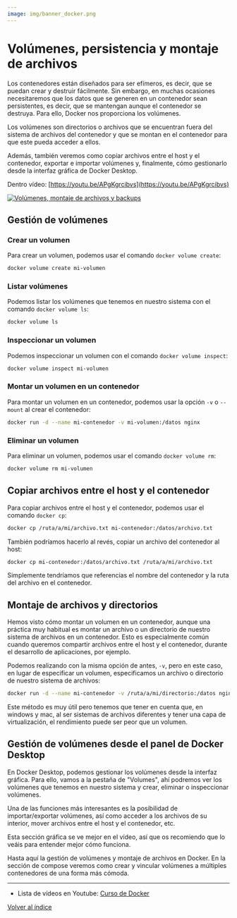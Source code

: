 ```yaml
---
image: img/banner_docker.png
---
```


# Volúmenes, persistencia y montaje de archivos
Los contenedores están diseñados para ser efímeros, es decir, que se puedan crear y destruir fácilmente. Sin embargo, en muchas ocasiones necesitaremos que los datos que se generen en un contenedor sean persistentes, es decir, que se mantengan aunque el contenedor se destruya. Para ello, Docker nos proporciona los volúmenes.

Los volúmenes son directorios o archivos que se encuentran fuera del sistema de archivos del contenedor y que se montan en el contenedor para que este pueda acceder a ellos.

Además, también veremos como copiar archivos entre el host y el contenedor, exportar e importar volúmenes y, finalmente, cómo gestionarlo desde la interfaz gráfica de Docker Desktop.

Dentro vídeo: [https://youtu.be/APgKgrcibvs](https://youtu.be/APgKgrcibvs)

[![Volúmenes, montaje de archivos y backups](https://img.youtube.com/vi/APgKgrcibvs/maxresdefault.jpg)](https://www.youtube.com/watch?v=APgKgrcibvs)


## Gestión de volúmenes
### Crear un volumen
Para crear un volumen, podemos usar el comando `docker volume create`:
```bash
docker volume create mi-volumen
```

### Listar volúmenes
Podemos listar los volúmenes que tenemos en nuestro sistema con el comando `docker volume ls`:
```bash
docker volume ls
```

### Inspeccionar un volumen
Podemos inspeccionar un volumen con el comando `docker volume inspect`:
```bash
docker volume inspect mi-volumen
```

### Montar un volumen en un contenedor
Para montar un volumen en un contenedor, podemos usar la opción `-v` o `--mount` al crear el contenedor:
```bash
docker run -d --name mi-contenedor -v mi-volumen:/datos nginx
```

### Eliminar un volumen
Para eliminar un volumen, podemos usar el comando `docker volume rm`:
```bash
docker volume rm mi-volumen
```

## Copiar archivos entre el host y el contenedor
Para copiar archivos entre el host y el contenedor, podemos usar el comando `docker cp`:
```bash
docker cp /ruta/a/mi/archivo.txt mi-contenedor:/datos/archivo.txt
```

También podríamos hacerlo al revés, copiar un archivo del contenedor al host:
```bash
docker cp mi-contenedor:/datos/archivo.txt /ruta/a/mi/archivo.txt
```

Simplemente tendríamos que referencias el nombre del contenedor y la ruta del archivo en el contenedor.


## Montaje de archivos y directorios
Hemos visto cómo montar un volumen en un contenedor, aunque una práctica muy habitual es montar un archivo o un directorio de nuestro sistema de archivos en un contenedor. Esto es especialmente común cuando queremos compartir archivos entre el host y el contenedor, durante el desarrollo de aplicaciones, por ejemplo.

Podemos realizando con la misma opción de antes, `-v`, pero en este caso, en lugar de especificar un volumen, especificamos un archivo o directorio de nuestro sistema de archivos:
```bash
docker run -d --name mi-contenedor -v /ruta/a/mi/directorio:/datos nginx
```

Este método es muy útil pero tenemos que tener en cuenta que, en windows y mac, al ser sistemas de archivos diferentes y tener una capa de virtualización, el rendimiento puede ser peor que un volumen.


## Gestión de volúmenes desde el panel de Docker Desktop
En Docker Desktop, podemos gestionar los volúmenes desde la interfaz gráfica. Para ello, vamos a la pestaña de "Volumes", ahí podremos ver los volúmenes que tenemos en nuestro sistema y crear, eliminar o inspeccionar volúmenes.

Una de las funciones más interesantes es la posibilidad de importar/exportar volúmenes, así como acceder a los archivos de su interior, mover archivos entre el host y el contenedor, etc.

Esta sección gráfica se ve mejor en el vídeo, así que os recomiendo que lo veáis para entender mejor cómo funciona.

Hasta aquí la gestión de volúmenes y montaje de archivos en Docker. En la sección de compose veremos como crear y vincular volúmenes a múltiples contenedores de una forma más cómoda.


---
* Lista de vídeos en Youtube: [Curso de Docker](https://www.youtube.com/playlist?list=PLQhxXeq1oc2n7YnjRhq7qVMzZWtDY7Zz0)

[Volver al índice](README.md#índice)



